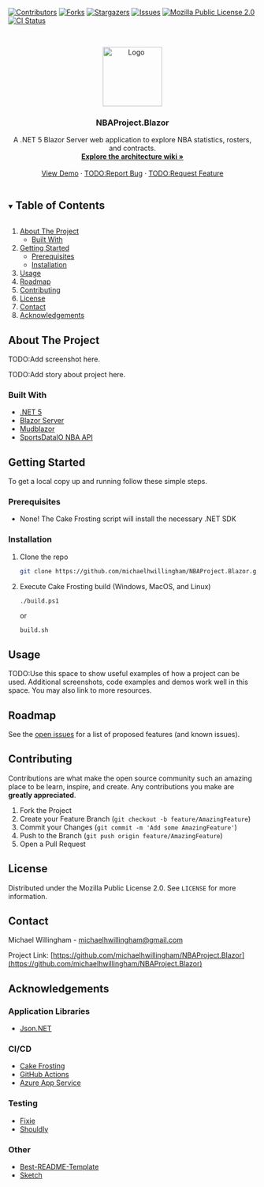 <!--
*** Thanks for checking out the Best-README-Template. If you have a suggestion
*** that would make this better, please fork the repo and create a pull request
*** or simply open an issue with the tag "enhancement".
*** Thanks again! Now go create something AMAZING! :D
***
***
***
*** To avoid retyping too much info. Do a search and replace for the following:
*** michaelhwillingham, NBAProject.Blazor, twitter_handle, michaelhwillingham@gmail.com, NBAProject.Blazor, A .NET 5 Blazor Server web application to explore NBA statistics, rosters, and contracts.
-->



<!-- PROJECT SHIELDS -->
<!--
*** I'm using markdown "reference style" links for readability.
*** Reference links are enclosed in brackets [ ] instead of parentheses ( ).
*** See the bottom of this document for the declaration of the reference variables
*** for contributors-url, forks-url, etc. This is an optional, concise syntax you may use.
*** https://www.markdownguide.org/basic-syntax/#reference-style-links
-->
[![Contributors][contributors-shield]][contributors-url]
[![Forks][forks-shield]][forks-url]
[![Stargazers][stars-shield]][stars-url]
[![Issues][issues-shield]][issues-url]
[![Mozilla Public License 2.0][license-shield]][license-url]
[![CI Status][ci-shield]][ci-url]



<!-- PROJECT LOGO -->
<br />
<p align="center">
  <a href="https://github.com/michaelhwillingham/NBAProject.Blazor">
    <img src="https://s3.amazonaws.com/nbaproject.blazor/project-logo.png" alt="Logo" width="120" height="120">
  </a>

  <h3 align="center">NBAProject.Blazor</h3>

  <p align="center">
    A .NET 5 Blazor Server web application to explore NBA statistics, rosters, and contracts.
    <br />
    <a href="https://github.com/michaelhwillingham/NBAProject.Blazor/wiki/Architecture"><strong>Explore the architecture wiki »</strong></a>
    <br />
    <br />
    <a href="https://nbaprojectblazor.net">View Demo</a>
    ·
    <a href="https://github.com/michaelhwillingham/NBAProject.Blazor/issues">TODO:Report Bug</a>
    ·
    <a href="https://github.com/michaelhwillingham/NBAProject.Blazor/issues">TODO:Request Feature</a>
  </p>
</p>



<!-- TABLE OF CONTENTS -->
<details open="open">
  <summary><h2 style="display: inline-block">Table of Contents</h2></summary>
  <ol>
    <li>
      <a href="#about-the-project">About The Project</a>
      <ul>
        <li><a href="#built-with">Built With</a></li>
      </ul>
    </li>
    <li>
      <a href="#getting-started">Getting Started</a>
      <ul>
        <li><a href="#prerequisites">Prerequisites</a></li>
        <li><a href="#installation">Installation</a></li>
      </ul>
    </li>
    <li><a href="#usage">Usage</a></li>
    <li><a href="#roadmap">Roadmap</a></li>
    <li><a href="#contributing">Contributing</a></li>
    <li><a href="#license">License</a></li>
    <li><a href="#contact">Contact</a></li>
    <li><a href="#acknowledgements">Acknowledgements</a></li>
  </ol>
</details>



<!-- ABOUT THE PROJECT -->
## About The Project

TODO:Add screenshot here.

TODO:Add story about project here.


### Built With
* [.NET 5](https://docs.microsoft.com/en-us/dotnet/core/dotnet-five)
* [Blazor Server](https://dotnet.microsoft.com/apps/aspnet/web-apps/blazor)
* [Mudblazor](https://mudblazor.com/)
* [SportsDataIO NBA API](https://sportsdata.io/developers/api-documentation/nba)



<!-- GETTING STARTED -->
## Getting Started

To get a local copy up and running follow these simple steps.

### Prerequisites

* None! The Cake Frosting script will install the necessary .NET SDK

### Installation

1. Clone the repo
   ```sh
   git clone https://github.com/michaelhwillingham/NBAProject.Blazor.git
   ```
2. Execute Cake Frosting build (Windows, MacOS, and Linux)
   ```pwsh
   ./build.ps1
   ```
   or
   ```sh
   build.sh
   ```

<!-- USAGE EXAMPLES -->
## Usage

TODO:Use this space to show useful examples of how a project can be used. Additional screenshots, code examples and demos work well in this space. You may also link to more resources.



<!-- ROADMAP -->
## Roadmap

See the [open issues](https://github.com/michaelhwillingham/NBAProject.Blazor/issues) for a list of proposed features (and known issues).



<!-- CONTRIBUTING -->
## Contributing

Contributions are what make the open source community such an amazing place to be learn, inspire, and create. Any contributions you make are **greatly appreciated**.

1. Fork the Project
2. Create your Feature Branch (`git checkout -b feature/AmazingFeature`)
3. Commit your Changes (`git commit -m 'Add some AmazingFeature'`)
4. Push to the Branch (`git push origin feature/AmazingFeature`)
5. Open a Pull Request



<!-- LICENSE -->
## License

Distributed under the Mozilla Public License 2.0. See `LICENSE` for more information.



<!-- CONTACT -->
## Contact

Michael Willingham - michaelhwillingham@gmail.com

Project Link: [https://github.com/michaelhwillingham/NBAProject.Blazor](https://github.com/michaelhwillingham/NBAProject.Blazor)



<!-- ACKNOWLEDGEMENTS -->
## Acknowledgements
### Application Libraries
* [Json.NET](https://www.newtonsoft.com/json)
### CI/CD
* [Cake Frosting](https://cakebuild.net/docs/running-builds/runners/cake-frosting)
* [GitHub Actions](https://github.com/features/actions)
* [Azure App Service](https://azure.microsoft.com/en-us/services/app-service/)
### Testing
* [Fixie](https://fixie.github.io/)
* [Shouldly](https://shouldly.io/)
### Other
* [Best-README-Template](https://github.com/othneildrew/Best-README-Template)
* [Sketch](https://www.sketch.com/)




<!-- MARKDOWN LINKS & IMAGES -->
<!-- https://www.markdownguide.org/basic-syntax/#reference-style-links -->
[contributors-shield]: https://img.shields.io/github/contributors/michaelhwillingham/NBAProject.Blazor.svg?style=for-the-badge
[contributors-url]: https://github.com/michaelhwillingham/NBAProject.Blazor/graphs/contributors
[forks-shield]: https://img.shields.io/github/forks/michaelhwillingham/NBAProject.Blazor.svg?style=for-the-badge
[forks-url]: https://github.com/michaelhwillingham/NBAProject.Blazor/network/members
[stars-shield]: https://img.shields.io/github/stars/michaelhwillingham/NBAProject.Blazor.svg?style=for-the-badge
[stars-url]: https://github.com/michaelhwillingham/NBAProject.Blazor/stargazers
[issues-shield]: https://img.shields.io/github/issues/michaelhwillingham/NBAProject.Blazor.svg?style=for-the-badge
[issues-url]: https://github.com/michaelhwillingham/NBAProject.Blazor/issues
[license-shield]: https://img.shields.io/github/license/michaelhwillingham/NBAProject.Blazor.svg?style=for-the-badge
[license-url]: https://github.com/michaelhwillingham/NBAProject.Blazor/blob/master/LICENSE.txt
[ci-shield]: https://img.shields.io/github/workflow/status/michaelhwillingham/NBAProject.Blazor/Build-And-Deploy?style=for-the-badge
[ci-url]: https://github.com/michaelhwillingham/NBAProject.Blazor/actions